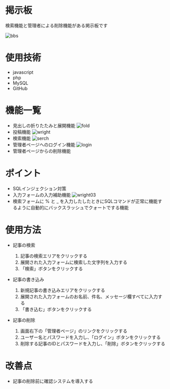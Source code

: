 # 掲示板
検索機能と管理者による削除機能がある掲示板です

![bbs](https://user-images.githubusercontent.com/92970448/141229444-0a6cfb76-a188-4aa6-94e6-250de1229c1c.PNG)

# 使用技術
* javascript
* php
* MySQL
* GitHub

# 機能一覧
* 見出しの折りたたみと展開機能
![fold](https://user-images.githubusercontent.com/92970448/142793635-abc9dcde-94da-4f32-96c2-ee2fb15c271a.gif)
* 投稿機能
![wright](https://user-images.githubusercontent.com/92970448/143796003-47c54e32-99c6-484c-8234-a09edd82a10c.gif)
* 検索機能
![serch](https://user-images.githubusercontent.com/92970448/142565405-df46d3f2-3c8c-4380-96a4-f58126c4c4fb.gif)
* 管理者ページへのログイン機能
![login](https://user-images.githubusercontent.com/92970448/143795962-329b5a90-c7da-4c86-934e-f8a21a02061d.gif)
* 管理者ページからの削除機能

# ポイント
* SQLインジェクション対策
* 入力フォームの入力補助機能
    ![wright03](https://user-images.githubusercontent.com/92970448/142791659-9e4ff777-9f3c-4241-99a0-ea807709731a.png)
* 検索フォームに % と _ を入力したしたときにSQLコマンドが正常に機能するように自動的にバックスラッシュでクォートでする機能

# 使用方法
* 記事の検索
    1. 記事の検索エリアをクリックする
    2. 展開された入力フォームに検索した文字列を入力する
    3. 「検索」ボタンをクリックする

* 記事の書き込み
    1. 新規記事の書き込みエリアをクリックする
    2. 展開された入力フォームのお名前、件名、メッセージ欄すべてに入力する
    3. 「書き込む」ボタンをクリックする

* 記事の削除
    1. 画面右下の「管理者ページ」のリンクをクリックする
    2. ユーザー名とパスワードを入力し、「ログイン」ボタンをクリックする
    3. 削除する記事のIDとパスワードを入力し、「削除」ボタンをクリックする

 # 改善点
 * 記事の削除前に確認システムを導入する
